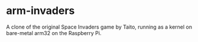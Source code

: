 # arm-invaders

A clone of the original Space Invaders game by Taito, running as a kernel on bare-metal arm32 on the Raspberry Pi.
